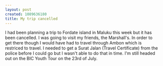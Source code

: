 ```yaml
--- 
layout: post
created: 1089636180
title: My trip cancelled
---
```

I had been planning a trip to Fordate island in Maluku this week but it has been cancelled.  I was going to visit my friends, the Marshall's.  In order to get there though I would have had to travel through Ambon which is restriced to travel.  I needed to get a Surat Jalan (Travel Certificate) from the police before I could go but I wasn't able to do that in time.  I'm still headed out on the BIC Youth Tour on the 23rd of July.

